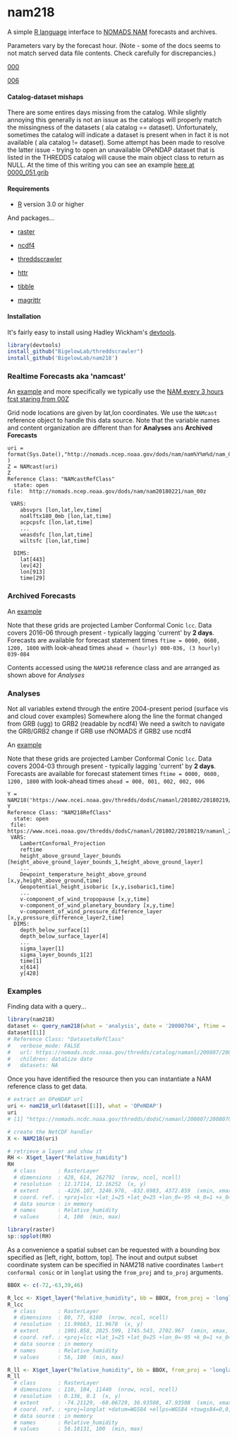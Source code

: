 # nam218

A simple [R language](https://www.r-project.org/) interface to [NOMADS NAM](https://www.ncdc.noaa.gov/data-access/model-data/model-datasets/north-american-mesoscale-forecast-system-nam) forecasts and archives.

Parameters vary by the forecast hour. (Note - some of the docs seems to not match
served data file contents.  Check carefully for discrepancies.)

[000](http://www.nco.ncep.noaa.gov/pmb/products/nam/nam.t00z.awphys00.grb2.tm00.shtml)

[006](http://www.nco.ncep.noaa.gov/pmb/products/nam/nam.t00z.awphys06.grb2.tm00.shtml)


#### Catalog-dataset mishaps

There are some entires days missing from the catalog. While slightly annoying this
generally is not an issue as the catalogs will properly match the missingness of
the datasets ( ala catalog == dataset). Unfortunately, sometimes the catalog will
indicate a dataset is present when in fact it is not available ( ala catalog != dataset).
Some attempt has been made to resolve the latter issue - trying to open an unavailable
OPeNDAP dataset that is listed in the THREDDS catalog will cause the main object
class to return as NULL.  At the time of this writing you can see an example
[here at 0000_051.grib](https://nomads.ncdc.noaa.gov/thredds/catalog/nam218/201704/20170401/catalog.html)


#### Requirements

+ [R](https://www.r-project.org/) version 3.0 or higher

And packages...

+ [raster](https://cran.r-project.org/web/packages/raster/index.html)

+ [ncdf4](https://cran.r-project.org/web/packages/ncdf4/index.html)

+ [threddscrawler](https://github.com/BigelowLab/threddscrawler)

+ [httr](https://cran.r-project.org/web/packages/httr/index.html)

+ [tibble](https://cran.r-project.org/web/packages/tibble/index.html)

+ [magrittr](https://cran.r-project.org/web/packages/magrittr/index.html)

#### Installation

It's fairly easy to install using Hadley Wickham's [devtools](http://cran.r-project.org/web/packages/devtools/index.html).

```r
library(devtools)
install_github("BigelowLab/threddscrawler")
install_github('BigelowLab/nam218')
```

### Realtime Forecasts aka 'namcast'

An [example](http://nomads.ncep.noaa.gov/dods/nam) and more specifically we
typically use the [NAM every 3 hours fcst staring from 00Z](http://nomads.ncep.noaa.gov/dods/nam/nam20180221/nam_00z.info)

Grid node locations are given by lat,lon coordinates. We use the `NAMcast`
reference object to handle this data source. Note that the variable names and
content organization are different than for **Analyses** ans **Archived Forecasts**


```
uri = format(Sys.Date(),"http://nomads.ncep.noaa.gov/dods/nam/nam%Y%m%d/nam_00z" )
Z = NAMcast(uri)
Z
Reference Class: "NAMcastRefClass"
  state: open
file:  http://nomads.ncep.noaa.gov/dods/nam/nam20180221/nam_00z

 VARS:
    absvprs [lon,lat,lev,time]
    no4lftx180_0mb [lon,lat,time]
    acpcpsfc [lon,lat,time]
    ...
    weasdsfc [lon,lat,time]
    wiltsfc [lon,lat,time]

  DIMS:
    lat[443]
    lev[42]
    lon[913]
    time[29]
```


### Archived Forecasts

An [example](https://www.ncei.noaa.gov/thredds/catalog/nam218/201802/20180219/catalog.html?dataset=nam218/201802/20180219/nam_218_20180219_0000_000.grb2)

Note that these grids are projected Lamber Conformal Conic `lcc`.  Data covers
2016-06 through present - typically lagging 'current' by **2 days**.
Forecasts are available for forecast statement times `ftime = 0000, 0600, 1200, 1800`
with look-ahead times `ahead = (hourly) 000-036, (3 hourly) 039-084`

Contents accessed using the `NAM218` reference class and are arranged as shown
above for *Analyses*

### Analyses


Not all variables extend through the entire 2004-present period (surface vis and cloud cover examples)
Somewhere along the line the format changed from GRB (ugg) to GRB2 (readable by ncdf4)
We need a switch to  navigate the GRB/GRB2 change
    if GRB use rNOMADS
    if GRB2 use ncdf4


An [example](https://www.ncei.noaa.gov/thredds/catalog/namanl/201802/20180219/catalog.html?dataset=namanl/201802/20180219/namanl_218_20180219_0600_000.grb2)

Note that these grids are projected Lamber Conformal Conic `lcc`.  Data covers 2004-03 through present - typically lagging 'current' by **2 days**.
Forecasts are available for forecast statement times `ftime = 0000, 0600, 1200, 1800` with look-ahead times `ahead = 000, 001, 002, 002, 006`

```
Y = NAM218('https://www.ncei.noaa.gov/thredds/dodsC/namanl/201802/20180219/namanl_218_20180219_0600_000.grb2')
Y
Reference Class: "NAM218RefClass"
  state: open
 file:  https://www.ncei.noaa.gov/thredds/dodsC/namanl/201802/20180219/namanl_218_20180219_0600_000.grb2
 VARS:
    LambertConformal_Projection
    reftime
    height_above_ground_layer_bounds [height_above_ground_layer_bounds_1,height_above_ground_layer]
    ...
    Dewpoint_temperature_height_above_ground [x,y,height_above_ground,time]
    Geopotential_height_isobaric [x,y,isobaric1,time]
    ...
    v-component_of_wind_tropopause [x,y,time]
    v-component_of_wind_planetary_boundary [x,y,time]
    v-component_of_wind_pressure_difference_layer [x,y,pressure_difference_layer2,time]
  DIMS:
    depth_below_surface[1]
    depth_below_surface_layer[4]
    ...
    sigma_layer[1]
    sigma_layer_bounds_1[2]
    time[1]
    x[614]
    y[428]
```

### Examples

Finding data with a query...

```R
library(nam218)
dataset <- query_nam218(what = 'analysis', date = '20080704', ftime = '1200')
dataset[[1]]
# Reference Class: "DatasetsRefClass"
#   verbose_mode: FALSE
#   url: https://nomads.ncdc.noaa.gov/thredds/catalog/namanl/200807/20080704/namanl_218_20080704_1200_000.grb
#   children: dataSize date
#   datasets: NA
```

Once you have identified the resource then you can instantiate a NAM reference class to get data.

```R
# extract an OPeNDAP url
uri <- nam218_url(dataset[[1]], what = 'OPeNDAP')
uri
# [1] "https://nomads.ncdc.noaa.gov/thredds/dodsC/namanl/200807/20080704/namanl_218_20080704_1200_000.grb"

# create the NetCDF handler
X <- NAM218(uri)

# retrieve a layer and show it
RH <- X$get_layer("Relative_humidity")
RH
  # class       : RasterLayer
  # dimensions  : 428, 614, 262792  (nrow, ncol, ncell)
  # resolution  : 12.17114, 12.16252  (x, y)
  # extent      : -4226.107, 3246.976, -832.6983, 4372.859  (xmin, xmax, ymin, ymax)
  # coord. ref. : +proj=lcc +lat_1=25 +lat_0=25 +lon_0=-95 +k_0=1 +x_0=0 +y_0=0 +a=6367470.21484375 +b=6367470.21484375 +units=km +no_defs
  # data source : in memory
  # names       : Relative_humidity
  # values      : 4, 100  (min, max)

library(raster)
sp::spplot(RH)

```

As a convenience a spatial subset can be requested with a bounding box specified as [left, right, bottom, top].  The inout and output subset coordinate system can be specified in NAM218 native coordinates `lambert conformal conic` or in `longlat` using the `from_proj` and `to_proj` arguments.

```R
BBOX <- c(-72,-63,39,46)

R_lcc <- X$get_layer("Relative_humidity", bb = BBOX, from_proj = 'longlat', to_proj = 'native')
R_lcc
  # class       : RasterLayer
  # dimensions  : 80, 77, 6160  (nrow, ncol, ncell)
  # resolution  : 11.99663, 11.9678  (x, y)
  # extent      : 1901.858, 2825.599, 1745.543, 2702.967  (xmin, xmax, ymin, ymax)
  # coord. ref. : +proj=lcc +lat_1=25 +lat_0=25 +lon_0=-95 +k_0=1 +x_0=0 +y_0=0 +a=6367470.21484375 +b=6367470.21484375 +units=km +no_defs
  # data source : in memory
  # names       : Relative_humidity
  # values      : 56, 100  (min, max)

R_ll <- X$get_layer("Relative_humidity", bb = BBOX, from_proj = 'longlat', to_proj = 'longlat')
R_ll
  # class       : RasterLayer
  # dimensions  : 110, 104, 11440  (nrow, ncol, ncell)
  # resolution  : 0.136, 0.1  (x, y)
  # extent      : -74.21129, -60.06729, 36.93508, 47.93508  (xmin, xmax, ymin, ymax)
  # coord. ref. : +proj=longlat +datum=WGS84 +ellps=WGS84 +towgs84=0,0,0
  # data source : in memory
  # names       : Relative_humidity
  # values      : 56.18131, 100  (min, max)
```
